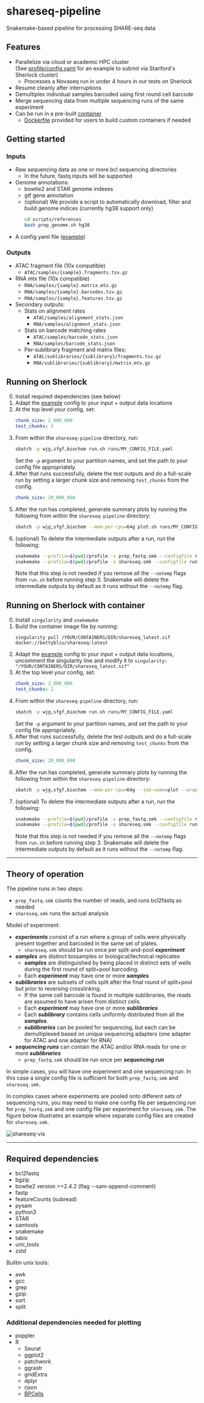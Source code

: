 # shareseq-pipeline
Snakemake-based pipeline for processing SHARE-seq data 

## Features
- Parallelize via cloud or academic HPC cluster  
    (See [profile/config.yaml](profile/config.yaml) for an example to submit via Stanford's Sherlock cluster)
    - Processes a Novaseq run in under 4 hours in our tests on Sherlock
- Resume cleanly after interruptions
- Demultiplex individual samples barcoded using first round cell barcode
- Merge sequencing data from multiple sequencing runs of the same experiment
- Can be run in a pre-built [container](https://hub.docker.com/r/bettybliu/shareseq)
    - [Dockerfile](scripts/Dockerfile) provided for users to build custom containers if needed 

## Getting started
### Inputs
- Raw sequencing data as one or more bcl sequencing directories
    - In the future, fastq inputs will be supported
- Genome annotations:
    - bowtie2 and STAR genome indexes
    - gtf gene annotation
    - (optional) We provide a script to automatically download, filter and build genome indices (currently hg38 support only)
      ```bash
      cd scripts/references
      bash prep_genome.sh hg38
      ```
- A config yaml file ([example](runs/share_novaseq_b1.yaml))

### Outputs
- ATAC fragment file (10x compatible)
    - `ATAC/samples/{sample}.fragments.tsv.gz`
- RNA mtx file (10x compatible)
    - `RNA/samples/{sample}.matrix.mtx.gz`
    - `RNA/samples/{sample}.barcodes.tsv.gz`
    - `RNA/samples/{sample}.features.tsv.gz`
- Secondary outputs:
    - Stats on alignment rates
        - `ATAC/samples/alignment_stats.json`
        - `RNA/samples/alignment_stats.json`
    - Stats on barcode matching rates
        - `ATAC/samples/barcode_stats.json`
        - `RNA/samples/barcode_stats.json`
    - Per-sublibrary fragment and matrix files:
        - `ATAC/sublibraries/{sublibrary}/fragments.tsv.gz`
        - `RNA/sublibraries/{sublibrary}/matrix.mtx.gz`

## Running on Sherlock

0. Install required dependencies (see below)
1. Adapt the [example](runs/share_novaseq_b1.yaml) config to your input + output data locations
2. At the top level your config, set:
    ```yaml
    chunk_size: 2_000_000
    test_chunks: 2
    ```
3. From within the `shareseq-pipeline` directory, run:
   ```bash
   sbatch -p wjg,sfgf,biochem run.sh runs/MY_CONFIG_FILE.yaml
   ```
   Set the `-p` argument to your partition names, and set the path to your config file
   appropriately.
4. After that runs successfully, delete the test outputs and do a full-scale run by 
   setting a larger chunk size and removing `test_chunks` from the config.
   ```yaml
   chunk_size: 20_000_000
   ```
5. After the run has completed, generate summary plots by running the following 
   from within the `shareseq-pipeline` directory:
   ```bash
   sbatch -p wjg,sfgf,biochem --mem-per-cpu=64g plot.sh runs/MY_CONFIG_FILE.yaml
   ``` 
6. (optional) To delete the intermediate outputs after a run, run the following:
   ```bash
   snakemake --profile=$(pwd)/profile -s prep_fastq.smk --configfile runs/MY_CONFIG_FILE.yaml --delete-temp-output --config filter_dag=false
   snakemake --profile=$(pwd)/profile -s shareseq.smk --configfile runs/MY_CONFIG_FILE.yaml --delete-temp-output --config filter_dag=false
   ```
   Note that this step is not needed if you remove all the `--notemp` flags from `run.sh` before running step 3. 
   Snakemake will delete the intermediate outputs by default as it runs without the `--notemp` flag.
   
## Running on Sherlock with container

0. Install `singularity` and `snakemake` 
1. Build the container image file by running:
   ```
   singularity pull /YOUR/CONTAINERS/DIR/shareseq_latest.sif docker://bettybliu/shareseq:latest
   ```
2. Adapt the [example](runs/share_novaseq_b1.yaml) config to your input + output data locations,
   uncomment the singularity line and modify it to `singularity: "/YOUR/CONTAINERS/DIR/shareseq_latest.sif"`
3. At the top level your config, set:
    ```yaml
    chunk_size: 2_000_000
    test_chunks: 2
    ```
4. From within the `shareseq-pipeline` directory, run:
   ```bash
   sbatch -p wjg,sfgf,biochem run.sh runs/MY_CONFIG_FILE.yaml
   ```
   Set the `-p` argument to your partition names, and set the path to your config file
   appropriately.
5. After that runs successfully, delete the test outputs and do a full-scale run by
   setting a larger chunk size and removing `test_chunks` from the config.
   ```yaml
   chunk_size: 20_000_000
   ```
6. After the run has completed, generate summary plots by running the following
   from within the `shareseq-pipeline` directory:
   ```bash
   sbatch -p wjg,sfgf,biochem --mem-per-cpu=64g --job-name=plot --wrap "singularity exec --cleanenv /YOUR/CONTAINERS/DIR/shareseq_latest.sif ./plot.sh runs/MY_CONFIG_FILE.yaml"
   ```
7. (optional) To delete the intermediate outputs after a run, run the following:
   ```bash
   snakemake --profile=$(pwd)/profile -s prep_fastq.smk --configfile runs/MY_CONFIG_FILE.yaml --delete-temp-output --config filter_dag=false
   snakemake --profile=$(pwd)/profile -s shareseq.smk --configfile runs/MY_CONFIG_FILE.yaml --delete-temp-output --config filter_dag=false
   ```
   Note that this step is not needed if you remove all the `--notemp` flags from `run.sh` before running step 3.
   Snakemake will delete the intermediate outputs by default as it runs without the `--notemp` flag.

---

## Theory of operation

The pipeline runs in two steps:
- `prep_fastq.smk` counts the number of reads, and runs bcl2fastq as needed
- `shareseq.smk` runs the actual analysis

Model of experiment:
- ***experiments*** consist of a run where a group of cells were physically present together and barcoded in the same set of plates.
    - `shareseq.smk` should be run once per split-and-pool ***experiment***
- ***samples*** are distinct biosamples or biological/technical replicates
    - ***samples*** are distinguished by being placed in distinct sets of wells during the first round of split+pool barcoding. 
    - Each ***experiment*** may have one or more ***samples***
- ***sublibraries*** are subsets of cells split after the final round of split+pool but prior to reversing crosslinking. 
    - If the same cell barcode is found in multiple sublibraries, the reads are assumed to have arisen from distinct cells. 
    - Each ***experiment*** may have one or more ***sublibraries***
    - Each ***sublibrary*** contains cells uniformly distributed from all the ***samples***. 
    - ***sublibraries*** can be pooled for sequencing, but each can be demultiplexed based on unique sequencing adapters (one adapter for ATAC and one adapter for RNA)
- ***sequencing runs*** can contain the ATAC and/or RNA reads for one or more ***sublibraries*** 
    - `prep_fastq.smk` should be run once per ***sequencing run*** 

In simple cases, you will have one experiment and one sequencing run. In this case a single config file is sufficient for both `prep_fastq.smk` and `shareseq.smk`.

In complex cases where experiments are pooled onto different sets of sequencing runs, you may need to make one config file per sequencing run for `prep_fastq.smk` and one config file per experiment for `shareseq.smk`. The figure below illustrates an example where separate config files are created for `shareseq.smk`.

![shareseq-vis](./shareseq-theory-of-operation-vis.jpg)

---

## Required dependencies
- bcl2fastq
- bgzip
- bowtie2 version >=2.4.2 (flag --sam-append-comment)
- fastp
- featureCounts (subread)
- pysam
- python3
- STAR
- samtools
- snakemake
- tabix
- umi_tools
- zstd

Builtin unix tools:
- awk
- gcc
- grep
- gzip
- sort
- split

### Additional dependencies needed for plotting
- poppler
- R
    - Seurat
    - ggplot2
    - patchwork
    - ggrastr
    - gridExtra
    - dplyr
    - rjson
    - [BPCells](https://bnprks.github.io/BPCells/index.html)

